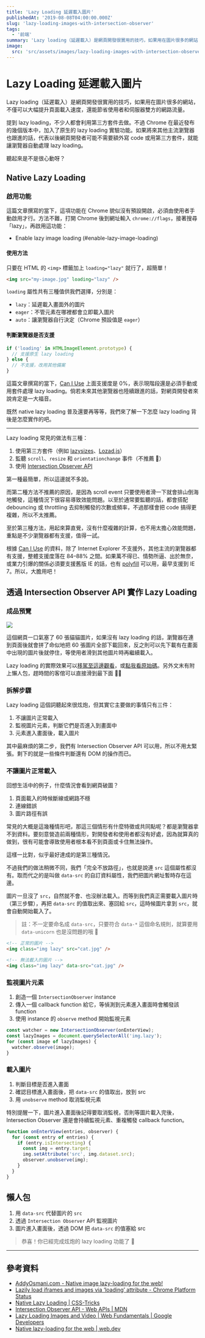 ```yaml
---
title: 'Lazy Loading 延遲載入圖片'
publishedAt: '2019-08-08T04:00:00.000Z'
slug: 'lazy-loading-images-with-intersection-observer'
tags:
  - '前端'
summary: 'Lazy loading（延遲載入）是網頁開發很實用的技巧，如果用在圖片很多的網站，不僅可以大幅提升頁面載入速度，還能節省使用者和伺服器雙方的網路流量。'
image:
  src: 'src/assets/images/lazy-loading-images-with-intersection-observer/featured-image.webp'
---
```


# Lazy Loading 延遲載入圖片

Lazy loading（延遲載入）是網頁開發很實用的技巧，如果用在圖片很多的網站，不僅可以大幅提升頁面載入速度，還能節省使用者和伺服器雙方的網路流量。

提到 lazy loading，不少人都會利用第三方套件去做。不過 Chrome 在最近發布的幾個版本中，加入了原生的 lazy loading 實驗功能。如果將來其他主流瀏覽器也跟進的話，代表以後網頁開發者可能不需要額外寫 code 或用第三方套件，就能讓瀏覽器自動處理 lazy loading。

聽起來是不是很心動呀？

## Native Lazy Loading

### 啟用功能

這篇文章撰寫的當下，這項功能在 Chrome 貌似沒有預設開啟，必須由使用者手動啟用才行。方法不難，打開 Chrome 後到網址輸入 `chrome://flags`，接著搜尋「lazy」，再啟用這功能：

- Enable lazy image loading (#enable-lazy-image-loading)

#### 使用方法

只要在 HTML 的 `<img>` 標籤加上 `loading="lazy"` 就行了，超簡單！

```html
<img src="my-image.jpg" loading="lazy" />
```

`loading` 屬性共有三種值供我們選擇，分別是：

- `lazy`：延遲載入畫面外的圖片
- `eager`：不管元素在哪裡都會立即載入圖片
- `auto`：讓瀏覽器自行決定（Chrome 預設值是 `eager`）

#### 判斷瀏覽器是否支援

```javascript
if ('loading' in HTMLImageElement.prototype) {
  // 支援原生 lazy loading
} else {
  // 不支援，改用其他備案
}
```

這篇文章撰寫的當下，[Can I Use](https://caniuse.com/#feat=loading-lazy-attr) 上面支援度是 0%，表示現階段還是必須手動或用套件處理 lazy loading。倘若未來其他瀏覽器也陸續跟進的話，對網頁開發者來說肯定是一大福音。

既然 native lazy loading 普及還要再等等，我們來了解一下怎麼 lazy loading 背後是怎麼實作的吧。

---

Lazy loading 常見的做法有三種：

1. 使用第三方套件（例如 [lazysizes](https://github.com/aFarkas/lazysizes)、[Lozad.js](https://github.com/ApoorvSaxena/lozad.js)）
2. 監聽 `scroll`、`resize` 和 `orientationchange` 事件（不推薦 🙁）
3. 使用 [Intersection Observer API](https://developer.mozilla.org/en-US/docs/Web/API/Intersection_Observer_API)

第一種最簡單，所以這邊就不多說。

而第二種方法不推薦的原因，是因為 scroll event 只要使用者滑一下就會排山倒海地觸發，這種情況下很容易導致效能問題。以至於通常要監聽的話，都會搭配 debouncing 或 throttling 去抑制觸發的次數或頻率，不過那樣會把 code 搞得更複雜，所以不太推薦。

至於第三種方法，用起來算直覺，沒有什麼複雜的計算，也不用太擔心效能問題，重點是不少瀏覽器都有支援，值得一試。

根據 [Can I Use](https://caniuse.com/#feat=intersectionobserver) 的資料，除了 Internet Explorer 不支援外，其他主流的瀏覽器都有支援，整體支援度落在 84–88% 之間。如果萬不得已、情勢所逼、出於無奈，或業力引爆的關係必須要支援舊版 IE 的話，也有 [polyfill](https://github.com/w3c/IntersectionObserver/tree/master/polyfill) 可以用，最早支援到 IE 7。所以，大膽用吧！

## 透過 Intersection Observer API 實作 Lazy Loading

### 成品預覽

![](src/assets/images/lazy-loading-images-with-intersection-observer/demo.gif)

這個網頁一口氣塞了 60 張貓貓圖片，如果沒有 lazy loading 的話，瀏覽器在連到頁面後就會拼了命似地把 60 張圖片全部下載回來，反之則可以先下載有在畫面中出現的圖片後就停住，等使用者滑到其他圖片時再繼續載入。

Lazy loading 的實際效果可以[移駕至這邊觀看](https://mingjunlu.github.io/lazy-loading-example)，或[點我看原始碼](https://github.com/mingjunlu/lazy-loading-example)。另外文末有附上懶人包，趕時間的客倌可以直接滑到最下面 💁‍♂️

### 拆解步驟

Lazy loading 這個詞聽起來很炫炮，但其實它主要做的事情只有三件：

1. 不讓圖片正常載入
2. 監視圖片元素，判斷它們是否進入到畫面中
3. 元素進入畫面後，載入圖片

其中最麻煩的第二步，我們有 Intersection Observer API 可以用，所以不用太緊張。剩下的就是一些條件判斷還有 DOM 的操作而已。

### 不讓圖片正常載入

回想生活中的例子，什麼情況會看到網頁破圖？

1. 頁面載入的時候斷線或網路不穩
2. 連線錯誤
3. 圖片路徑有誤

常見的大概是這幾種情形吧，那這三個情形有什麼特徵或共同點呢？都是瀏覽器拿不到資料。要刻意營造前兩種情形，對開發者和使用者都沒有好處，因為就算真的做到，很有可能會導致使用者根本看不到頁面或卡住無法操作。

這樣一比對，似乎最好達成的是第三種情況。

不過我們的做法稍微不同，我們「完全不放路徑」，也就是說連 `src` 這個屬性都沒有。取而代之的是叫做 `data-src` 的自訂資料屬性，我們把圖片網址暫時存在這邊。

圖片一旦沒了 `src`，自然就不會、也沒辦法載入。而等到我們真正需要載入圖片時（第三步驟），再把 `data-src` 的值取出來、塞回給 `src`，這時候圖片拿到 `src`，就會自動開始載入了。

> 註：不一定要命名成 `data-src`，只要符合 `data-*` 這個命名規則，就算要用 `data-unicorn` 也是沒問題的哦 🦄

```html
<!-- 正常的圖片 -->
<img class="img lazy" src="cat.jpg" />

<!-- 無法載入的圖片 -->
<img class="img lazy" data-src="cat.jpg" />
```

### 監視圖片元素

1. 創造一個 `IntersectionObserver` instance
2. 傳入一個 callback function 給它，等偵測到元素進入畫面時會觸發該 function
3. 使用 instance 的 `observe` method 開始監視元素

```javascript
const watcher = new IntersectionObserver(onEnterView);
const lazyImages = document.querySelectorAll('img.lazy');
for (const image of lazyImages) {
  watcher.observe(image);
}
```

### 載入圖片

1. 判斷目標是否進入畫面
2. 確認目標進入畫面後，把 `data-src` 的值取出，放到 src
3. 用 `unobserve` method 取消監視元素

特別提醒一下，圖片進入畫面後記得要取消監視，否則等圖片載入完後，Intersection Observer 還是會持續監視元素、重複觸發 callback function。

```javascript
function onEnterView(entries, observer) {
  for (const entry of entries) {
    if (entry.isIntersecting) {
      const img = entry.target;
      img.setAttribute('src', img.dataset.src);
      observer.unobserve(img);
    }
  }
}
```

## 懶人包

1. 用 `data-src` 代替圖片的 `src`
2. 透過 `Intersection Observer` API 監視圖片
3. 圖片進入畫面後，透過 DOM 把 `data-src` 的值塞給 src

> 恭喜！你已經完成炫炮的 lazy loading 功能了 🎉

---

## 參考資料

- [AddyOsmani.com - Native image lazy-loading for the web!](https://addyosmani.com/blog/lazy-loading)
- [Lazily load iframes and images via ‘loading’ attribute - Chrome Platform Status](https://chromestatus.com/feature/5645767347798016)
- [Native Lazy Loading | CSS-Tricks](https://css-tricks.com/native-lazy-loading)
- [Intersection Observer API - Web APIs | MDN](https://developer.mozilla.org/en-US/docs/Web/API/Intersection_Observer_API)
- [Lazy Loading Images and Video | Web Fundamentals | Google Developers](https://developers.google.com/web/fundamentals/performance/lazy-loading-guidance/images-and-video)
- [Native lazy-loading for the web | web.dev](https://web.dev/articles/browser-level-image-lazy-loading)
